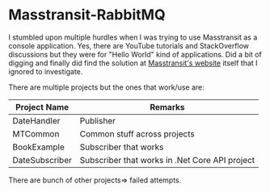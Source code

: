 ﻿# Masstransit-RabbitMQ
I stumbled upon multiple hurdles when I was trying to use Masstransit as a console application. Yes, there are YouTube tutorials and StackOverflow discussions but they were for "Hello World" kind of applications. Did a bit of digging and finally did find the solution at [Masstransit's website](https://masstransit-project.com/usage/containers/msdi.html) itself that I ignored to investigate.

There are multiple projects but the ones that work/use are:

|Project Name|Remarks  |
|--|--|
|DateHandler  |Publisher|
|MTCommon|Common stuff across projects|
|BookExample| Subscriber that works|
|DateSubscriber|Subscriber that works in .Net Core API project|

There are bunch of other projects=> failed attempts.


